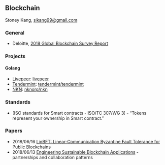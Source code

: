 ## Blockchain
Stoney Kang, sikang99@gmail.com


### General
- Deloitte, [2018 Global Blockchain Survey Report](https://www2.deloitte.com/us/en/pages/consulting/articles/innovation-blockchain-survey.html)


### Projects
#### Golang
- [Livepeer](https://livepeer.org/): [livepeer](https://github.com/livepeer)
- [Tendermint](https://tendermint.com/): [tendermint/tendermint](https://github.com/tendermint/tendermint)
- [NKN](https://www.nkn.org/): [nknorg/nkn](https://github.com/nknorg/nkn)


### Standards
- [ISO standards for Smart contracts - ISO/TC 307/WG 3] - “Tokens represent your ownership in Smart contract.”


### Papers
- 2018/06/16 [LinBFT: Linear-Communication Byzantine Fault Tolerance for Public Blockchains](https://arxiv.org/ftp/arxiv/papers/1807/1807.01829.pdf)
- 2018/06/13 [Engineering Sustainable Blockchain Applications](https://dl.eusset.eu/bitstream/20.500.12015/3161/1/blockchain2018_05.pdf)
		-  partnerships and collaboration patterns
